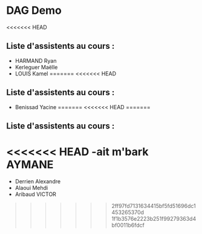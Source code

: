 # DAG Demo

<<<<<<< HEAD
## Liste d'assistents au cours :

- HARMAND Ryan
- Kerleguer Maëlle
- LOUIS Kamel 
=======
<<<<<<< HEAD
## Liste d'assistents au cours :
- Benissad Yacine
=======
<<<<<<< HEAD
=======
## Liste d'assistents au cours :
<<<<<<< HEAD
-ait m'bark AYMANE
=======
- Derrien Alexandre
- Alaoui Mehdi
- Aribaud VICTOR
>>>>>>> 2ff97fd7131634415bf5fd51696dc1453265370d
>>>>>>> 1f1b3576e2223b251f99279363d4bf0011b6fdcf
